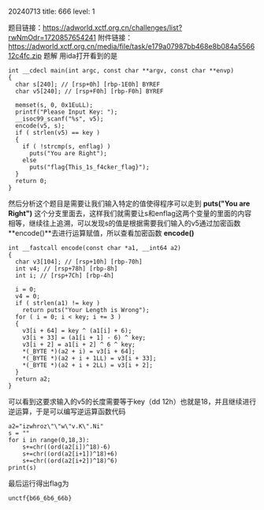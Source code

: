20240713  title: 666  level: 1

题目链接：https://adworld.xctf.org.cn/challenges/list?rwNmOdr=1720857654241
附件链接：https://adworld.xctf.org.cn/media/file/task/e179a07987bb468e8b084a556612c4fc.zip
题解
用ida打开看到的是
```
int __cdecl main(int argc, const char **argv, const char **envp)
{
  char s[240]; // [rsp+0h] [rbp-1E0h] BYREF
  char v5[240]; // [rsp+F0h] [rbp-F0h] BYREF

  memset(s, 0, 0x1EuLL);
  printf("Please Input Key: ");
  __isoc99_scanf("%s", v5);
  encode(v5, s);
  if ( strlen(v5) == key )
  {
    if ( !strcmp(s, enflag) )
      puts("You are Right");
    else
      puts("flag{This_1s_f4cker_flag}");
  }
  return 0;
}
```
然后分析这个题目是需要让我们输入特定的值使得程序可以走到 **puts("You are Right")** 这个分支里面去，这样我们就需要让s和enflag这两个变量的里面的内容相等，继续往上追溯，可以发现s的值是根据需要我们输入的v5通过加密函数**encode()**去进行运算赋值，所以查看加密函数 **encode()**
```
int __fastcall encode(const char *a1, __int64 a2)
{
  char v3[104]; // [rsp+10h] [rbp-70h]
  int v4; // [rsp+78h] [rbp-8h]
  int i; // [rsp+7Ch] [rbp-4h]

  i = 0;
  v4 = 0;
  if ( strlen(a1) != key )
    return puts("Your Length is Wrong");
  for ( i = 0; i < key; i += 3 )
  {
    v3[i + 64] = key ^ (a1[i] + 6);
    v3[i + 33] = (a1[i + 1] - 6) ^ key;
    v3[i + 2] = a1[i + 2] ^ 6 ^ key;
    *(_BYTE *)(a2 + i) = v3[i + 64];
    *(_BYTE *)(a2 + i + 1LL) = v3[i + 33];
    *(_BYTE *)(a2 + i + 2LL) = v3[i + 2];
  }
  return a2;
}
```
可以看到这要求输入的v5的长度需要等于key（dd  12h）也就是18，并且继续进行逆运算，于是可以编写逆运算函数代码
```
a2="izwhroz\"\"w\"v.K\".Ni"
s = ""
for i in range(0,18,3):
	s+=chr((ord(a2[i])^18)-6)
	s+=chr((ord(a2[i+1])^18)+6)
	s+=chr((ord(a2[i+2])^18)^6)
print(s)
```
最后运行得出flag为
```
unctf{b66_6b6_66b}
```





